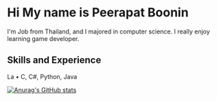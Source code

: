 # Hi My name is Peerapat Boonin
I'm Job from Thailand, and I majored in computer science. I really enjoy learning game developer.

## Skills and Experience

La
• C, C#, Python, Java

[![Anurag's GitHub stats](https://github-readme-stats.vercel.app/api?username=Kama123-123)](https://github.com/anuraghazra/github-readme-stats)
